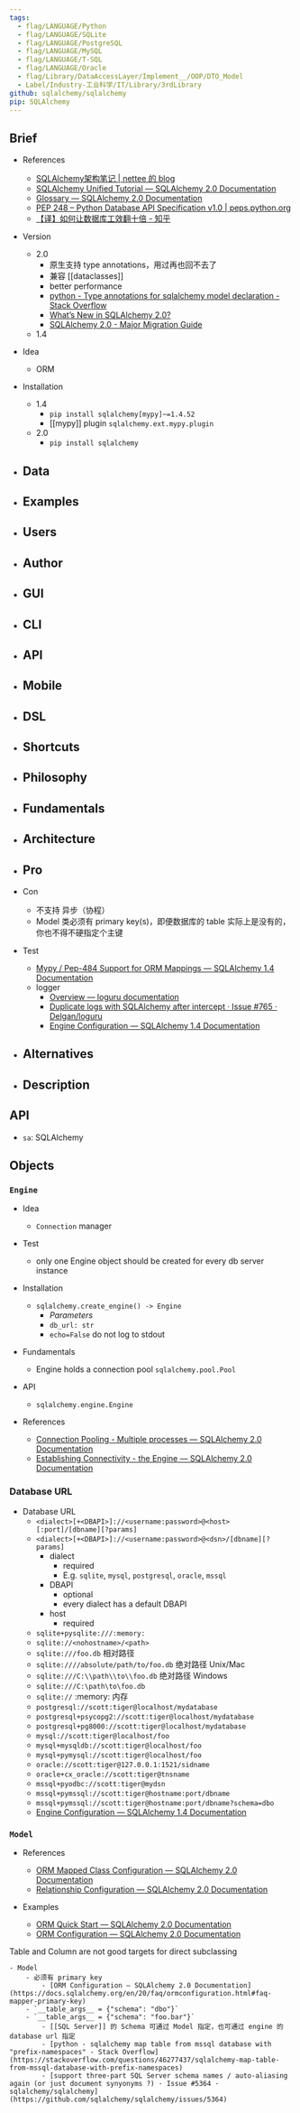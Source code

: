 ```yaml
---
tags:
  - flag/LANGUAGE/Python
  - flag/LANGUAGE/SQLite
  - flag/LANGUAGE/PostgreSQL
  - flag/LANGUAGE/MySQL
  - flag/LANGUAGE/T-SQL
  - flag/LANGUAGE/Oracle
  - flag/Library/DataAccessLayer/Implement__/OOP/DTO_Model
  - Label/Industry-工业科学/IT/Library/3rdLibrary
github: sqlalchemy/sqlalchemy
pip: SQLAlchemy
---
```


## Brief

- References
    - [SQLAlchemy架构笔记 | nettee 的 blog](https://nettee.github.io/posts/2016/SQLAlchemy-Architecture-Note/)
    - [SQLAlchemy Unified Tutorial — SQLAlchemy 2.0 Documentation](https://docs.sqlalchemy.org/en/20/tutorial/index.html)
    - [Glossary — SQLAlchemy 2.0 Documentation](https://docs.sqlalchemy.org/en/20/glossary.html)
    - [PEP 248 – Python Database API Specification v1.0 | peps.python.org](https://peps.python.org/pep-0248/)
    - [【译】如何让数据库工效翻十倍 - 知乎](https://zhuanlan.zhihu.com/p/463569000)

- Version
    - 2.0
        - 原生支持 type annotations，用过再也回不去了
        - 兼容 [[dataclasses]]
        - better performance
        - [python - Type annotations for sqlalchemy model declaration - Stack Overflow](https://stackoverflow.com/questions/72954928/type-annotations-for-sqlalchemy-model-declaration)
        - [What’s New in SQLAlchemy 2.0?](https://docs.sqlalchemy.org/en/20/changelog/whatsnew_20.html)
        - [SQLAlchemy 2.0 - Major Migration Guide](https://docs.sqlalchemy.org/en/20/changelog/migration_20.html)
    - 1.4

- Idea
    - ORM

- Installation
    - 1.4
        - `pip install sqlalchemy[mypy]~=1.4.52`
        - [[mypy]] plugin `sqlalchemy.ext.mypy.plugin`
    - 2.0
        - `pip install sqlalchemy`

- Data
    - 

- Examples
    - 

- Users
    - 

- Author
    - 

- GUI
    - 

- CLI
    - 

- API
    - 

- Mobile
    - 

- DSL
    - 

- Shortcuts
    - 

- Philosophy
    - 

- Fundamentals
    - 

- Architecture
    - 

- Pro
    - 

- Con
    - 不支持 异步（协程）
    - Model 类必须有 primary key(s)，即便数据库的 table 实际上是没有的，你也不得不硬指定个主键

- Test
    - [Mypy / Pep-484 Support for ORM Mappings — SQLAlchemy 1.4 Documentation](https://docs.sqlalchemy.org/en/14/orm/extensions/mypy.html)
    - logger
        - [Overview — loguru documentation](https://loguru.readthedocs.io/en/stable/overview.html#entirely-compatible-with-standard-logging)
        - [Duplicate logs with SQLAlchemy after intercept · Issue #765 · Delgan/loguru](https://github.com/Delgan/loguru/issues/765)
        - [Engine Configuration — SQLAlchemy 1.4 Documentation](https://docs.sqlalchemy.org/en/14/core/engines.html#configuring-logging)

- Alternatives
    - 

- Description
    - 

## API

- `sa`: SQLAlchemy


## Objects

### `Engine`

- Idea
    - `Connection` manager

- Test
    - only one Engine object should be created for every db server instance

- Installation
    - `sqlalchemy.create_engine() -> Engine`
        - _Parameters_
        - `db_url: str`
        - `echo=False` do not log to stdout

- Fundamentals
    - Engine holds a connection pool `sqlalchemy.pool.Pool`

- API
    - `sqlalchemy.engine.Engine`

- References
    - [Connection Pooling - Multiple processes — SQLAlchemy 2.0 Documentation](https://docs.sqlalchemy.org/en/20/core/pooling.html#pooling-multiprocessing)
    - [Establishing Connectivity - the Engine — SQLAlchemy 2.0 Documentation](https://docs.sqlalchemy.org/en/20/tutorial/engine.html)

### Database URL

- Database URL
    - `<dialect>[+<DBAPI>]://<username:password>@<host>[:port]/[dbname][?params]`
    - `<dialect>[+<DBAPI>]://<username:password>@<dsn>/[dbname][?params]`
        - dialect
            - required
            - E.g. `sqlite`, `mysql`, `postgresql`, `oracle`, `mssql`
        - DBAPI
            - optional
            - every dialect has a default DBAPI
        - host
            - required
    - `sqlite+pysqlite:///:memory:`
    - `sqlite://<nohostname>/<path>`
    - `sqlite:///foo.db`  相对路径
    - `sqlite:////absolute/path/to/foo.db`  绝对路径 Unix/Mac
    - `sqlite:///C:\\path\\to\\foo.db`  绝对路径 Windows
    - `sqlite:///C:\path\to\foo.db`
    - `sqlite://`  :memory: 内存
    - `postgresql://scott:tiger@localhost/mydatabase`
    - `postgresql+psycopg2://scott:tiger@localhost/mydatabase`
    - `postgresql+pg8000://scott:tiger@localhost/mydatabase`
    - `mysql://scott:tiger@localhost/foo`
    - `mysql+mysqldb://scott:tiger@localhost/foo`
    - `mysql+pymysql://scott:tiger@localhost/foo`
    - `oracle://scott:tiger@127.0.0.1:1521/sidname`
    - `oracle+cx_oracle://scott:tiger@tnsname`
    - `mssql+pyodbc://scott:tiger@mydsn`
    - `mssql+pymssql://scott:tiger@hostname:port/dbname`
    - `mssql+pymssql://scott:tiger@hostname:port/dbname?schema=dbo`
    - [Engine Configuration — SQLAlchemy 1.4 Documentation](https://docs.sqlalchemy.org/en/14/core/engines.html)

### `Model`

- References
    - [ORM Mapped Class Configuration — SQLAlchemy 2.0 Documentation](https://docs.sqlalchemy.org/en/20/orm/mapper_config.html)
    - [Relationship Configuration — SQLAlchemy 2.0 Documentation](https://docs.sqlalchemy.org/en/20/orm/relationships.html)

- Examples
    - [ORM Quick Start — SQLAlchemy 2.0 Documentation](https://docs.sqlalchemy.org/en/20/orm/quickstart.html)
    - [ORM Configuration — SQLAlchemy 2.0 Documentation](https://docs.sqlalchemy.org/en/20/faq/ormconfiguration.html)

Table and Column are not good targets for direct subclassing

    - Model
        - 必须有 primary key
            - [ORM Configuration — SQLAlchemy 2.0 Documentation](https://docs.sqlalchemy.org/en/20/faq/ormconfiguration.html#faq-mapper-primary-key)
        - `__table_args__ = {"schema": "dbo"}`
        - `__table_args__ = {"schema": "foo.bar"}`
            - [[SQL Server]] 的 Schema 可通过 Model 指定，也可通过 engine 的 database url 指定
            - [python - sqlalchemy map table from mssql database with "prefix-namespaces" - Stack Overflow](https://stackoverflow.com/questions/46277437/sqlalchemy-map-table-from-mssql-database-with-prefix-namespaces)
            - [support three-part SQL Server schema names / auto-aliasing again (or just document synyonyms ?) · Issue #5364 · sqlalchemy/sqlalchemy](https://github.com/sqlalchemy/sqlalchemy/issues/5364)
